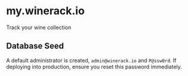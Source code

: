 my.winerack.io
==============

Track your wine collection

Database Seed
-------------

A default administrator is created, `admin@winerack.io` and `P@ssw0rd`. If deploying into production, ensure you reset this password immediately.
